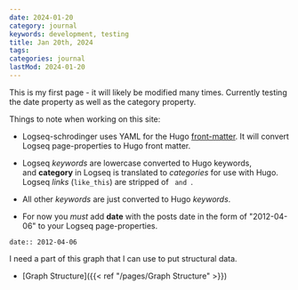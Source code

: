 ```yaml
---
date: 2024-01-20
category: journal
keywords: development, testing
title: Jan 20th, 2024
tags:
categories: journal
lastMod: 2024-01-20
---
```

This is my first page - it will likely be modified many times. Currently testing the date property as well as the category property.

Things to note when working on this site:

  + Logseq-schrodinger uses YAML for the Hugo [front-matter](https://gohugo.io/content-management/front-matter/). It will convert Logseq page-properties to Hugo front matter.

  + Logseq *keywords* are lowercase converted to Hugo keywords, and **category** in Logseq is translated to *categories* for use with Hugo. Logseq *links* (`like_this`) are stripped of `` and ``.

  + All other *keywords* are just converted to Hugo *keywords*.

  + For now you *must* add **date** with the posts date in the form of "2012-04-06" to your Logseq page-properties.

```
date:: 2012-04-06
```

I need a part of this graph that I can use to put structural data.

  + [Graph Structure]({{< ref "/pages/Graph Structure" >}})
